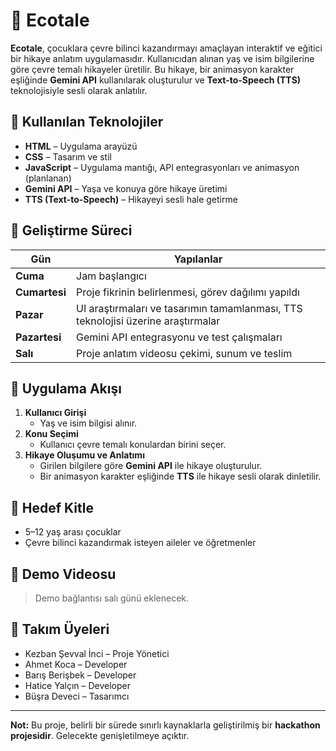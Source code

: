 # 🌱 Ecotale

**Ecotale**, çocuklara çevre bilinci kazandırmayı amaçlayan interaktif ve eğitici bir hikaye anlatım uygulamasıdır. Kullanıcıdan alınan yaş ve isim bilgilerine göre çevre temalı hikayeler üretilir. Bu hikaye, bir animasyon karakter eşliğinde **Gemini API** kullanılarak oluşturulur ve **Text-to-Speech (TTS)** teknolojisiyle sesli olarak anlatılır.

## 🧪 Kullanılan Teknolojiler

- **HTML** – Uygulama arayüzü
- **CSS** – Tasarım ve stil
- **JavaScript** – Uygulama mantığı, API entegrasyonları ve animasyon (planlanan)
- **Gemini API** – Yaşa ve konuya göre hikaye üretimi
- **TTS (Text-to-Speech)** – Hikayeyi sesli hale getirme


## 📆 Geliştirme Süreci

| Gün        | Yapılanlar                                                                 |
|------------|-----------------------------------------------------------------------------|
| **Cuma**   | Jam başlangıcı                                                              |
| **Cumartesi** | Proje fikrinin belirlenmesi, görev dağılımı yapıldı                        |
| **Pazar**  | UI araştırmaları ve tasarımın tamamlanması, TTS teknolojisi üzerine araştırmalar |
| **Pazartesi** | Gemini API entegrasyonu ve test çalışmaları                               |
| **Salı**   | Proje anlatım videosu çekimi, sunum ve teslim                               |

## 🔁 Uygulama Akışı

1. **Kullanıcı Girişi**
   - Yaş ve isim bilgisi alınır.
2. **Konu Seçimi**
   - Kullanıcı çevre temalı konulardan birini seçer.
3. **Hikaye Oluşumu ve Anlatımı**
   - Girilen bilgilere göre **Gemini API** ile hikaye oluşturulur.
   - Bir animasyon karakter eşliğinde **TTS** ile hikaye sesli olarak dinletilir.

## 🎯 Hedef Kitle

- 5–12 yaş arası çocuklar
- Çevre bilinci kazandırmak isteyen aileler ve öğretmenler

## 🎥 Demo Videosu

> Demo bağlantısı salı günü eklenecek.

## 👥 Takım Üyeleri

- Kezban Şevval İnci – Proje Yönetici
- Ahmet Koca – Developer
- Barış Berişbek – Developer
- Hatice Yalçın – Developer
- Büşra Deveci – Tasarımcı


---

**Not:** Bu proje, belirli bir sürede sınırlı kaynaklarla geliştirilmiş bir **hackathon projesidir**. Gelecekte genişletilmeye açıktır.
